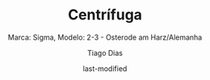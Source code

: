 ---
title: "Centrífuga"
subtitle: "Marca: Sigma, Modelo: 2-3 - Osterode am Harz/Alemanha"
status: "Ativo"
procedimento: PEQ-025
image: "fotos/025.jpg"
categories: 
    - Centrifugação
author: Tiago Dias
date: last-modified
date-format: DD/MM/YYYY
lang: pt-br
---